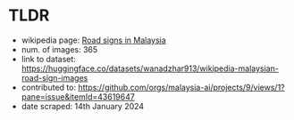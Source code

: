 # TLDR

* wikipedia page: [Road signs in Malaysia](https://en.wikipedia.org/wiki/Road_signs_in_Malaysia)
* num. of images: 365
* link to dataset: https://huggingface.co/datasets/wanadzhar913/wikipedia-malaysian-road-sign-images
* contributed to: https://github.com/orgs/malaysia-ai/projects/9/views/1?pane=issue&itemId=43619647
* date scraped: 14th January 2024
